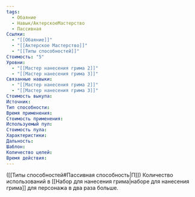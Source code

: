 ```yaml
---
tags:
  - Обаяние
  - Навык/АктерскоеМастерство
  - Пассивная
Ссылки:
  - "[[Обаяние]]"
  - "[[Актерское Мастерство]]"
  - "[[Типы способностей]]"
Стоимость: "5"
Уровни:
  - "[[Мастер нанесения грима 2]]"
  - "[[Мастер нанесения грима 3]]"
Связанные навыки:
  - "[[Мастер нанесения грима 2]]"
  - "[[Мастер нанесения грима 3]]"
Стоимость выкупа:
Источник:
Тип способности:
Время применения:
Стоимость применения:
Используемый пул:
Стоимость пула:
Характеристики:
Дальность:
Шаблон:
Количество целей:
Время действия:
---
```

([[Типы способностей#Пассивная способность|П]]) Количество использований в [[Набор для нанесения грима|наборе для нанесения грима]] для персонажа в два раза больше. 